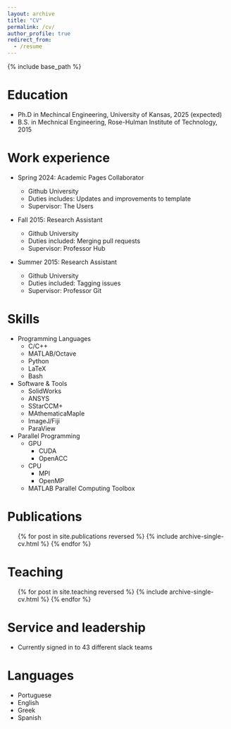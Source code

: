 ```yaml
---
layout: archive
title: "CV"
permalink: /cv/
author_profile: true
redirect_from:
  - /resume
---
```


{% include base_path %}

Education
======
* Ph.D in Mechincal Engineering, University of Kansas, 2025 (expected)
* B.S. in Mechnical Engineering, Rose-Hulman Institute of Technology, 2015

Work experience
======
* Spring 2024: Academic Pages Collaborator
  * Github University
  * Duties includes: Updates and improvements to template
  * Supervisor: The Users

* Fall 2015: Research Assistant
  * Github University
  * Duties included: Merging pull requests
  * Supervisor: Professor Hub

* Summer 2015: Research Assistant
  * Github University
  * Duties included: Tagging issues
  * Supervisor: Professor Git
  
Skills
======
* Programming Languages
  * C/C++
  * MATLAB/Octave
  * Python
  * LaTeX
  * Bash
* Software & Tools
  * SolidWorks
  * ANSYS
  * SStarCCM+
  * MAthematicaMaple
  * ImageJ/Fiji
  * ParaView
* Parallel Programming
  * GPU
    * CUDA
    * OpenACC
  * CPU
    * MPI
    * OpenMP
  * MATLAB Parallel Computing Toolbox
  


Publications
======
  <ul>{% for post in site.publications reversed %}
    {% include archive-single-cv.html %}
  {% endfor %}</ul>
  
<!-- Talks
======
  <ul>{% for post in site.talks reversed %}
    {% include archive-single-talk-cv.html  %}
  {% endfor %}</ul> -->
  
Teaching
======
  <ul>{% for post in site.teaching reversed %}
    {% include archive-single-cv.html %}
  {% endfor %}</ul>
  
Service and leadership
======
* Currently signed in to 43 different slack teams

Languages
======
  * Portuguese
  * English
  * Greek
  * Spanish
